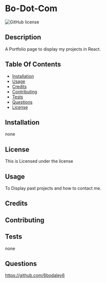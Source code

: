 # Bo-Dot-Com

![GitHub license](https://img.shields.io/badge/license--blue.svg)

## Description

A Portfolio page to display my projects in React.

## Table Of Contents

- [Installation](#installation)
- [Usage](#Usage)
- [Credits](#Credits)
- [Contributing](#Contributing)
- [Tests](#Tests)
- [Questions](#Questions)
- [License](#license)

## Installation

none

## License

This is Licensed under the license

## Usage

To Display past projects and how to contact me.

## Credits

## Contributing

## Tests

none

## Questions

https://github.com/6bodaley6
